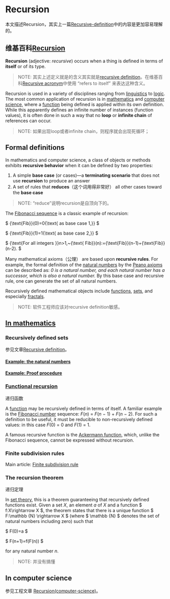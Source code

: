 # Recursion

本文描述Recursion，其实上一篇[Recursive-definition](./Recursive-definition.md)中的内容是更加容易理解的。

## 维基百科[Recursion](https://en.wikipedia.org/wiki/Recursion)

**Recursion** (adjective: *recursive*) occurs when a thing is defined in terms of **itself** or of its type. 

> NOTE: 其实上述定义就是的含义其实就是[recursive definition](./Recursive-definition.md)。在维基百科[Recursive acronym](https://en.wikipedia.org/wiki/Recursive_acronym)中使用 “refers to itself” 来表达这种含义。

Recursion is used in a variety of disciplines ranging from [linguistics](https://en.wikipedia.org/wiki/Linguistics) to [logic](https://en.wikipedia.org/wiki/Logic). The most common application of recursion is in [mathematics](https://en.wikipedia.org/wiki/Mathematics) and [computer science](https://en.wikipedia.org/wiki/Computer_science), where a [function](https://en.wikipedia.org/wiki/Function_(mathematics)) being defined is applied within its own definition. While this apparently defines an infinite number of instances (function values), it is often done in such a way that no **loop** or **infinite chain** of references can occur.

> NOTE: 如果出现loop或者infinite chain，则程序就会出现死循环；

## Formal definitions

In mathematics and computer science, a class of objects or methods exhibits **recursive behavior** when it can be defined by two properties:

1. A simple **base case** (or cases)—a **terminating scenario** that does not use **recursion** to produce an answer
2. A set of rules that **reduces**（这个词用得非常好） all other cases toward the **base case**

> NOTE: “reduce”说明recursion是自顶向下的。



The [Fibonacci sequence](https://en.wikipedia.org/wiki/Fibonacci_sequence) is a classic example of recursion:

$ {\text{Fib}}(0)=0{\text{ as base case 1,}} $

$ {\text{Fib}}(1)=1{\text{ as base case 2,}} $

$ {\text{For all integers }}n>1,~{\text{ Fib}}(n):={\text{Fib}}(n-1)+{\text{Fib}}(n-2). $



Many mathematical axioms（公理） are based upon **recursive rules**. For example, the formal definition of the [natural numbers](https://en.wikipedia.org/wiki/Natural_number) by the [Peano axioms](https://en.wikipedia.org/wiki/Peano_axioms) can be described as: *0 is a natural number, and each natural number has a successor, which is also a natural number.* By this base case and recursive rule, one can generate the set of all natural numbers.

Recursively defined mathematical objects include [functions](https://en.wikipedia.org/wiki/Function_(mathematics)), [sets](https://en.wikipedia.org/wiki/Set_(mathematics)), and especially [fractals](https://en.wikipedia.org/wiki/Fractal).

> NOTE: 软件工程师应该对recursive definition敏感。

## [In mathematics](https://en.wikipedia.org/wiki/Recursion#In_mathematics)



### Recursively defined sets

参见文章[Recursive definition](./Recursive-definition.md)。

#### [Example: the natural numbers](https://en.wikipedia.org/wiki/Recursion#Example:_the_natural_numbers)

#### [Example: Proof procedure](https://en.wikipedia.org/wiki/Recursion#Example:_Proof_procedure)



### [Functional recursion](https://en.wikipedia.org/wiki/Recursion#Functional_recursion)

递归函数

A [function](https://en.wikipedia.org/wiki/Function_(mathematics)) may be recursively defined in terms of itself. A familiar example is the [Fibonacci number](https://en.wikipedia.org/wiki/Fibonacci_number) sequence: *F*(*n*) = *F*(*n* − 1) + *F*(*n* − 2). For such a definition to be useful, it must be reducible to non-recursively defined values: in this case *F*(0) = 0 and *F*(1) = 1.

A famous recursive function is the [Ackermann function](https://en.wikipedia.org/wiki/Ackermann_function), which, unlike the Fibonacci sequence, cannot be expressed without recursion.



### Finite subdivision rules

Main article: [Finite subdivision rule](https://en.wikipedia.org/wiki/Finite_subdivision_rule)



### The recursion theorem

 递归定理

In [set theory](https://en.wikipedia.org/wiki/Set_theory), this is a theorem guaranteeing that recursively defined functions exist. Given a set *X*, an element *a* of *X* and a function $ f:X\rightarrow X $, the theorem states that there is a unique function $ F:\mathbb {N} \rightarrow X $ (where $ \mathbb {N} $ denotes the set of natural numbers including zero) such that

$ F(0)=a $

$ F(n+1)=f(F(n)) $

for any natural number *n*.

> NOTE: 并没有搞懂



## In computer science

参见工程文章 [Recursion(computer-science)](./Recursion(computer-science))。




